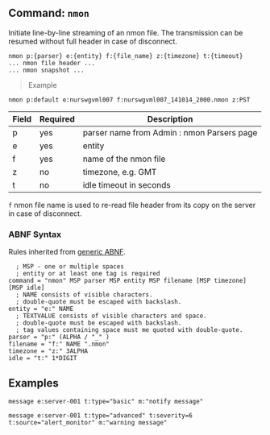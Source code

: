 ## Command: `nmon`

Initiate line-by-line streaming of an nmon file. The transmission can be resumed without full header in case of disconnect.

```
nmon p:{parser} e:{entity} f:{file_name} z:{timezone} t:{timeout}
... nmon file header ...
... nmon snapshot ...
```

> Example

```
nmon p:default e:nurswgvml007 f:nurswgvml007_141014_2000.nmon z:PST
```

| **Field** | **Required** | **Description**                            |
|---|---|---|
| p         | yes          | parser name from Admin : nmon Parsers page |
| e         | yes          | entity                                     |
| f         | yes          | name of the nmon file                      |
| z         | no           | timezone, e.g. GMT                         |
| t         | no           | idle timeout in seconds                    |

`f` nmon file name is used to re-read file header from its copy on the server in case of disconnect.

### ABNF Syntax

Rules inherited from [generic ABNF](generic-abnf.md).

```properties
  ; MSP - one or multiple spaces
  ; entity or at least one tag is required
command = "nmon" MSP parser MSP entity MSP filename [MSP timezone] [MSP idle]
  ; NAME consists of visible characters. 
  ; double-quote must be escaped with backslash.
entity = "e:" NAME
  ; TEXTVALUE consists of visible characters and space. 
  ; double-quote must be escaped with backslash. 
  ; tag values containing space must me quoted with double-quote.  
parser = "p:" (ALPHA / "_" )
filename = "f:" NAME ".nmon"
timezone = "z:" 3ALPHA
idle = "t:" 1*DIGIT
```

## Examples

```ls
message e:server-001 t:type="basic" m:"notify message"
```

```ls
message e:server-001 t:type="advanced" t:severity=6 t:source="alert_monitor" m:"warning message"
```
